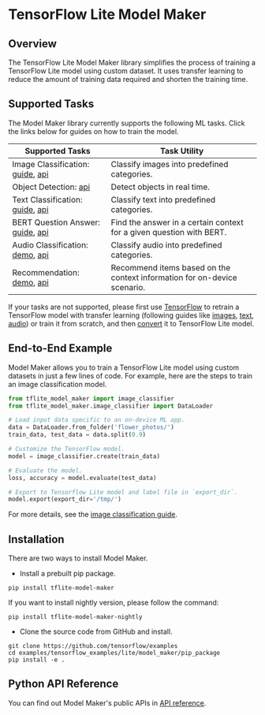 # TensorFlow Lite Model Maker

## Overview

The TensorFlow Lite Model Maker library simplifies the process of training a
TensorFlow Lite model using custom dataset. It uses transfer learning to reduce
the amount of training data required and shorten the training time.

## Supported Tasks

The Model Maker library currently supports the following ML tasks. Click the
links below for guides on how to train the model.

Supported Tasks                                                                                                                            | Task Utility
------------------------------------------------------------------------------------------------------------------------------------------ | ------------
Image Classification: [guide](https://www.tensorflow.org/lite/tutorials/model_maker_image_classification), [api](https://www.tensorflow.org/lite/api_docs/python/tflite_model_maker/image_classifier)                             | Classify images into predefined categories.
Object Detection: [api](https://www.tensorflow.org/lite/api_docs/python/tflite_model_maker/object_detector)       | Detect objects in real time.
Text Classification: [guide](https://www.tensorflow.org/lite/tutorials/model_maker_text_classification), [api](https://www.tensorflow.org/lite/api_docs/python/tflite_model_maker/text_classifier)                              | Classify text into predefined categories.
BERT Question Answer: [guide](https://www.tensorflow.org/lite/tutorials/model_maker_question_answer), [api](https://www.tensorflow.org/lite/api_docs/python/tflite_model_maker/question_answer)                              | Find the answer in a certain context for a given question with BERT.
Audio Classification: [demo](https://github.com/tensorflow/examples/blob/master/tensorflow_examples/lite/model_maker/demo/audio_classification_demo.py), [api](https://www.tensorflow.org/lite/api_docs/python/tflite_model_maker/audio_classifier)                             | Classify audio into predefined categories.
Recommendation: [demo](https://github.com/tensorflow/examples/blob/master/tensorflow_examples/lite/model_maker/demo/recommendation_demo.py), [api](https://www.tensorflow.org/lite/api_docs/python/tflite_model_maker/recommendation)                               | Recommend items based on the context information for on-device scenario.

If your tasks are not supported, please first use [TensorFlow](https://www.tensorflow.org/guide)
to retrain a TensorFlow model with transfer learning (following guides like
[images](https://www.tensorflow.org/tutorials/images/transfer_learning),
[text](https://www.tensorflow.org/official_models/fine_tuning_bert),
[audio](https://www.tensorflow.org/tutorials/audio/transfer_learning_audio)) or
train it from scratch, and then [convert](https://www.tensorflow.org/lite/convert)
it to TensorFlow Lite model.

## End-to-End Example

Model Maker allows you to train a TensorFlow Lite model using custom datasets in
just a few lines of code. For example, here are the steps to train an image
classification model.

```python
from tflite_model_maker import image_classifier
from tflite_model_maker.image_classifier import DataLoader

# Load input data specific to an on-device ML app.
data = DataLoader.from_folder('flower_photos/')
train_data, test_data = data.split(0.9)

# Customize the TensorFlow model.
model = image_classifier.create(train_data)

# Evaluate the model.
loss, accuracy = model.evaluate(test_data)

# Export to Tensorflow Lite model and label file in `export_dir`.
model.export(export_dir='/tmp/')
```

For more details, see the
[image classification guide](https://www.tensorflow.org/lite/tutorials/model_maker_image_classification).

## Installation

There are two ways to install Model Maker.

*   Install a prebuilt pip package.

```shell
pip install tflite-model-maker
```

If you want to install nightly version, please follow the command:

```shell
pip install tflite-model-maker-nightly
```

*   Clone the source code from GitHub and install.

```shell
git clone https://github.com/tensorflow/examples
cd examples/tensorflow_examples/lite/model_maker/pip_package
pip install -e .
```

## Python API Reference

You can find out Model Maker's public APIs in
[API reference](https://www.tensorflow.org/lite/api_docs/python/tflite_model_maker).
